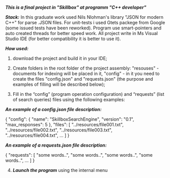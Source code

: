 ***This is a final project in "Skillbox" at programm "C++ developer"***

***Stack:***
In this graduate work used Nils Nlohman's library "JSON for modern C++" for parse .JSON files.
For unit-tests i used Gtets packege from Google (some issued tests have been reworked).
Program use smart-pointers and auto created threads for better speed work. 
All project write in Ms Visual Studio IDE (for better compatibility it is better to use it).

***How used:***

1. download the project and build it in your IDE;

2. Create folders in the root folder of the project assembly: "resouses" - documents for indexing will be placed in it,
"config" - in it you need to create the files "config.json" and "requests.json" (the purpose and examples of filling will be described below);
3. Fill in the “config” (program operation configuration) and “requests” (list of search queries) files using the following examples:

***An example of a config.json file description:***

{
  "config": {
  "name": "SkillboxSearchEngine",
  "version": "0.1",
  "max_responses": 5
  },
  "files": [
  "../resources/file001.txt",
  "../resources/file002.txt",
  "../resources/file003.txt",
  "../resources/file004.txt",
  …
  ]
}

***An example of a requests.json file description:***

{
  "requests": [
  "some words..",
  "some words..",
  "some words..",
  "some words..",
  ...
  ]
}

4. ***Launch the program*** using the internal menu

